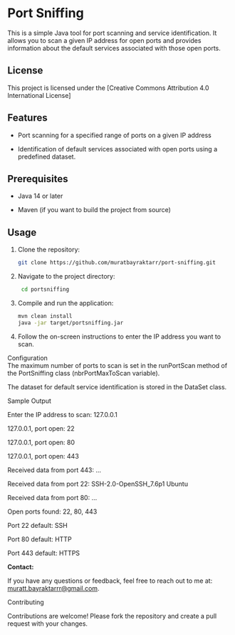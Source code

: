 # Port Sniffing

This is a simple Java tool for port scanning and service identification. It allows you to scan a given IP address for open ports and provides information about the default services associated with those open ports.

## License

This project is licensed under the [Creative Commons Attribution 4.0 International License]

## Features

- Port scanning for a specified range of ports on a given IP address

- Identification of default services associated with open ports using a predefined dataset.

## Prerequisites

- Java 14 or later
  
- Maven (if you want to build the project from source)

## Usage

1. Clone the repository:

   ```bash
   git clone https://github.com/muratbayraktarr/port-sniffing.git

2.   Navigate to the project directory:
   
     ```bash
      cd portsniffing

4.   Compile and run the application:
       ```bash   
      mvn clean install
      java -jar target/portsniffing.jar

5.   Follow the on-screen instructions to enter the IP address you want to scan.
   
 Configuration  
  The maximum number of ports to scan is set in the runPortScan method of the PortSniffing class (nbrPortMaxToScan variable).
  
  The dataset for default service identification is stored in the DataSet class.

Sample Output


Enter the IP address to scan: 127.0.0.1

127.0.0.1, port open: 22

127.0.0.1, port open: 80

127.0.0.1, port open: 443

Received data from port 443: <!DOCTYPE html><html><head>...

Received data from port 22: SSH-2.0-OpenSSH_7.6p1 Ubuntu

Received data from port 80: <!DOCTYPE html><html><head>...

Open ports found: 22, 80, 443

Port 22 default: SSH

Port 80 default: HTTP

Port 443 default: HTTPS

**Contact:**

If you have any questions or feedback, feel free to reach out to me at: [muratt.bayraktarrr@gmail.com](mailto:muratt.bayraktarrr@gmail.com).

Contributing

Contributions are welcome! Please fork the repository and create a pull request with your changes.  
